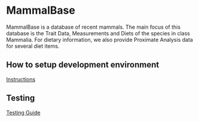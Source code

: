 # MammalBase

MammalBase is a database of recent mammals. The main focus of this database is the Trait Data, Measurements and Diets of the species in class Mammalia. For dietary information, we also provide Proximate Analysis data for several diet items.

## How to setup development environment

[Instructions](documentation/Instructions.md)

## Testing
[Testing Guide](documentation/testing.md)
